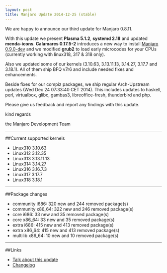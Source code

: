 ```yaml
---
layout: post
title: Manjaro Update 2014-12-25 (stable)
---
```


We are happy to announce our third update for Manjaro 0.8.11.

With this update we present **Plasma 5.1.2**, **systemd 2.18** and updated **menda-icons**. **Calamares 0.17.5-2** introduces a new way to install [Manjaro 0.9.0-dev](http://sourceforge.net/projects/manjarotest/files/0.9.0/) and we modified **grub2** to load early microcodes for your CPUs (currently working with linux318, 317 & 318 only).

Also we updated some of our kernels (3.10.63, 3.13.11.13, 3.14.27, 3.17.7 and 3.18.1). All of them ship BFQ v7r6 and include needed fixes and enhancements.

Beside fixes for our compiz packages, we ship regular Arch-Upstream updates (Wed Dec 24 07:33:40 CET 2014). This includes updates to haskell, perl, virtualbox, glibc, gambas3, libreoffice-fresh, thunderbird and php.

Please give us feedback and report any findings with this update.

kind regards

the Manjaro Development Team

----

##Current supported kernels

* Linux310 3.10.63
* Linux312 3.12.35
* Linux313 3.13.11.13
* Linux314 3.14.27
* Linux316 3.16.7.3
* Linux317 3.17.7
* Linux318 3.18.1

----

##Package changes

* community i686:  320 new and 244 removed package(s)
* community x86_64:  322 new and 246 removed package(s)
* core i686:  33 new and 35 removed package(s)
* core x86_64:  33 new and 35 removed package(s)
* extra i686:  415 new and 413 removed package(s)
* extra x86_64:  415 new and 413 removed package(s)
* multilib x86_64:  10 new and 10 removed package(s)

----

##Links

* [Talk about this update](https://forum.manjaro.org/index.php?topic=19072.0)
* [Changelog](https://lists.manjaro.org/pipermail/manjaro-packages/Week-of-Mon-20141222/002207.html)
